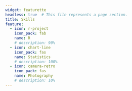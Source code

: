 ```yaml
---
widget: featurette
headless: true  # This file represents a page section.
title: Skills
feature:
  - icon: r-project
    icon_pack: fab
    name: R
    # description: 90%
  - icon: chart-line
    icon_pack: fas
    name: Statistics
    # description: 100%
  - icon: camera-retro
    icon_pack: fas
    name: Photography
    # description: 10%
---   
```

